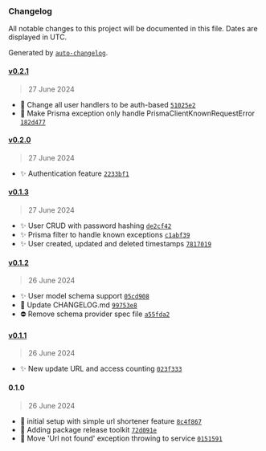 ### Changelog

All notable changes to this project will be documented in this file. Dates are displayed in UTC.

Generated by [`auto-changelog`](https://github.com/CookPete/auto-changelog).

#### [v0.2.1](https://github.com/pgscasado/teddy-openfinance/compare/v0.2.0...v0.2.1)

> 27 June 2024

- 🔧 Change all user handlers to be auth-based [`51025e2`](https://github.com/pgscasado/teddy-openfinance/commit/51025e2594e17c61587086de4b14091241e4bf3f)
- 🔧 Make Prisma exception only handle PrismaClientKnownRequestError [`182d477`](https://github.com/pgscasado/teddy-openfinance/commit/182d4774bca517b95809c3843e6e8d2538c2a2a8)

#### [v0.2.0](https://github.com/pgscasado/teddy-openfinance/compare/v0.1.3...v0.2.0)

> 27 June 2024

- ✨ Authentication feature [`2233bf1`](https://github.com/pgscasado/teddy-openfinance/commit/2233bf17862857fd7de3c4cfe50686fccf775879)

#### [v0.1.3](https://github.com/pgscasado/teddy-openfinance/compare/v0.1.2...v0.1.3)

> 27 June 2024

- ✨ User CRUD with password hashing [`de2cf42`](https://github.com/pgscasado/teddy-openfinance/commit/de2cf42ddffb325ea66720927e938b0971b5f822)
- ✨ Prisma filter to handle known exceptions [`c1abf39`](https://github.com/pgscasado/teddy-openfinance/commit/c1abf392a0e7e94890bdd7555011f31b35faf788)
- ✨ User created, updated and deleted timestamps [`7817019`](https://github.com/pgscasado/teddy-openfinance/commit/781701927cfc2779c283e3a591b3e8b92a576fd6)

#### [v0.1.2](https://github.com/pgscasado/teddy-openfinance/compare/v0.1.1...v0.1.2)

> 26 June 2024

- ✨ User model schema support [`05cd908`](https://github.com/pgscasado/teddy-openfinance/commit/05cd908e96702899cd71fe073562dd28e5682b86)
- 📑 Update CHANGELOG.md [`99753e8`](https://github.com/pgscasado/teddy-openfinance/commit/99753e8ec26ae8ba18c5cce486b38129f10eec25)
- ⛔ Remove schema provider spec file [`a55fda2`](https://github.com/pgscasado/teddy-openfinance/commit/a55fda2e1aa4842aae6ead270d21e2192252ed95)

#### [v0.1.1](https://github.com/pgscasado/teddy-openfinance/compare/0.1.0...v0.1.1)

> 26 June 2024

- ✨ New update URL and access counting [`023f333`](https://github.com/pgscasado/teddy-openfinance/commit/023f33362677fd46230636ecd538d26ec09a57a9)

#### 0.1.0

> 26 June 2024

- 🎉 initial setup with simple url shortener feature [`8c4f867`](https://github.com/pgscasado/teddy-openfinance/commit/8c4f8677233631ac097fbdcd74d41510b0b39ee7)
- 📑 Adding package release toolkit [`72d091e`](https://github.com/pgscasado/teddy-openfinance/commit/72d091eb7042706edb44674698020d2042193bb8)
- 🔧 Move 'Url not found' exception throwing to service [`0151591`](https://github.com/pgscasado/teddy-openfinance/commit/0151591c90426c7ecaf437fe0ee48fc918b6dc2a)
